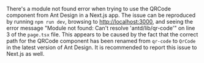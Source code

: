 There's a module not found error when trying to use the QRCode component from Ant Design in a Next.js app. The issue can be reproduced by running `npm run dev`, browsing to <http://localhost:3000>, and seeing the error message "Module not found: Can't resolve 'antd/lib/qr-code'" on line 3 of the `page.tsx` file. This appears to be caused by the fact that the correct path for the QRCode component has been renamed from `qr-code` to `QrCode` in the latest version of Ant Design. It is recommended to report this issue to Next.js as well.

